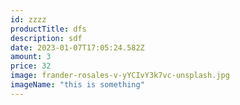 ```yaml
---
id: zzzz
productTitle: dfs
description: sdf
date: 2023-01-07T17:05:24.582Z
amount: 3
price: 32
image: frander-rosales-v-yYCIvY3k7vc-unsplash.jpg
imageName: "this is something"
---
```


